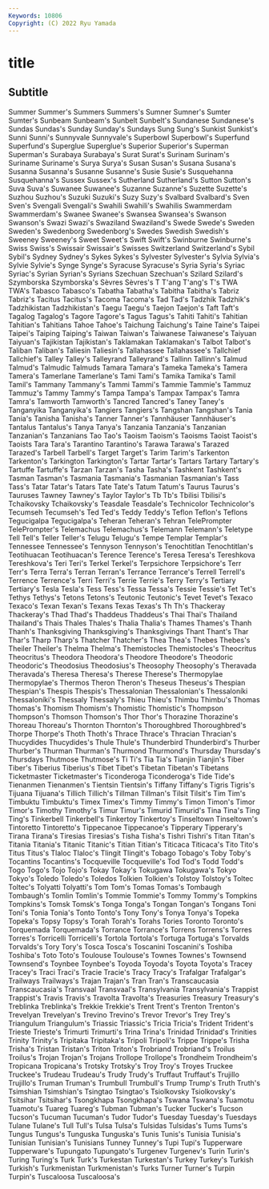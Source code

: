 ```yaml
---
Keywords: 10806
Copyright: (C) 2022 Ryu Yamada
---
```



# title

## Subtitle
Summer
Summer's Summers Summers's Sumner Sumner's Sumter Sumter's Sunbeam Sunbeam's Sunbelt
Sunbelt's Sundanese Sundanese's Sundas Sundas's Sunday Sunday's Sundays Sung Sung's
Sunkist Sunkist's Sunni Sunni's Sunnyvale Sunnyvale's Superbowl Superbowl's Superfund Superfund's
Superglue Superglue's Superior Superior's Superman Superman's Surabaya Surabaya's Surat Surat's
Surinam Surinam's Suriname Suriname's Surya Surya's Susan Susan's Susana Susana's
Susanna Susanna's Susanne Susanne's Susie Susie's Susquehanna Susquehanna's Sussex Sussex's
Sutherland Sutherland's Sutton Sutton's Suva Suva's Suwanee Suwanee's Suzanne Suzanne's
Suzette Suzette's Suzhou Suzhou's Suzuki Suzuki's Suzy Suzy's Svalbard Svalbard's
Sven Sven's Svengali Svengali's Swahili Swahili's Swahilis Swammerdam Swammerdam's Swanee
Swanee's Swansea Swansea's Swanson Swanson's Swazi Swazi's Swaziland Swaziland's Swede
Swede's Sweden Sweden's Swedenborg Swedenborg's Swedes Swedish Swedish's Sweeney Sweeney's
Sweet Sweet's Swift Swift's Swinburne Swinburne's Swiss Swiss's Swissair Swissair's
Swisses Switzerland Switzerland's Sybil Sybil's Sydney Sydney's Sykes Sykes's Sylvester
Sylvester's Sylvia Sylvia's Sylvie Sylvie's Synge Synge's Syracuse Syracuse's Syria
Syria's Syriac Syriac's Syrian Syrian's Syrians Szechuan Szechuan's Szilard Szilard's
Szymborska Szymborska's Sèvres Sèvres's T T'ang T'ang's T's TWA TWA's
Tabasco Tabasco's Tabatha Tabatha's Tabitha Tabitha's Tabriz Tabriz's Tacitus Tacitus's
Tacoma Tacoma's Tad Tad's Tadzhik Tadzhik's Tadzhikistan Tadzhikistan's Taegu Taegu's
Taejon Taejon's Taft Taft's Tagalog Tagalog's Tagore Tagore's Tagus Tagus's
Tahiti Tahiti's Tahitian Tahitian's Tahitians Tahoe Tahoe's Taichung Taichung's Taine
Taine's Taipei Taipei's Taiping Taiping's Taiwan Taiwan's Taiwanese Taiwanese's Taiyuan
Taiyuan's Tajikistan Tajikistan's Taklamakan Taklamakan's Talbot Talbot's Taliban Taliban's Taliesin
Taliesin's Tallahassee Tallahassee's Tallchief Tallchief's Talley Talley's Talleyrand Talleyrand's Tallinn
Tallinn's Talmud Talmud's Talmudic Talmuds Tamara Tamara's Tameka Tameka's Tamera
Tamera's Tamerlane Tamerlane's Tami Tami's Tamika Tamika's Tamil Tamil's Tammany
Tammany's Tammi Tammi's Tammie Tammie's Tammuz Tammuz's Tammy Tammy's Tampa
Tampa's Tampax Tampax's Tamra Tamra's Tamworth Tamworth's Tancred Tancred's Taney
Taney's Tanganyika Tanganyika's Tangiers Tangiers's Tangshan Tangshan's Tania Tania's Tanisha
Tanisha's Tanner Tanner's Tannhäuser Tannhäuser's Tantalus Tantalus's Tanya Tanya's Tanzania
Tanzania's Tanzanian Tanzanian's Tanzanians Tao Tao's Taoism Taoism's Taoisms Taoist
Taoist's Taoists Tara Tara's Tarantino Tarantino's Tarawa Tarawa's Tarazed Tarazed's
Tarbell Tarbell's Target Target's Tarim Tarim's Tarkenton Tarkenton's Tarkington Tarkington's
Tartar Tartar's Tartars Tartary Tartary's Tartuffe Tartuffe's Tarzan Tarzan's Tasha
Tasha's Tashkent Tashkent's Tasman Tasman's Tasmania Tasmania's Tasmanian Tasmanian's Tass
Tass's Tatar Tatar's Tatars Tate Tate's Tatum Tatum's Taurus Taurus's
Tauruses Tawney Tawney's Taylor Taylor's Tb Tb's Tbilisi Tbilisi's Tchaikovsky
Tchaikovsky's Teasdale Teasdale's Technicolor Technicolor's Tecumseh Tecumseh's Ted Ted's Teddy
Teddy's Teflon Teflon's Teflons Tegucigalpa Tegucigalpa's Teheran Teheran's Tehran TelePrompter
TelePrompter's Telemachus Telemachus's Telemann Telemann's Teletype Tell Tell's Teller Teller's
Telugu Telugu's Tempe Templar Templar's Tennessee Tennessee's Tennyson Tennyson's Tenochtitlan
Tenochtitlan's Teotihuacan Teotihuacan's Terence Terence's Teresa Teresa's Tereshkova Tereshkova's Teri
Teri's Terkel Terkel's Terpsichore Terpsichore's Terr Terr's Terra Terra's Terran
Terran's Terrance Terrance's Terrell Terrell's Terrence Terrence's Terri Terri's Terrie
Terrie's Terry Terry's Tertiary Tertiary's Tesla Tesla's Tess Tess's Tessa
Tessa's Tessie Tessie's Tet Tet's Tethys Tethys's Tetons Tetons's Teutonic
Teutonic's Tevet Tevet's Texaco Texaco's Texan Texan's Texans Texas Texas's
Th Th's Thackeray Thackeray's Thad Thad's Thaddeus Thaddeus's Thai Thai's
Thailand Thailand's Thais Thales Thales's Thalia Thalia's Thames Thames's Thanh
Thanh's Thanksgiving Thanksgiving's Thanksgivings Thant Thant's Thar Thar's Tharp Tharp's
Thatcher Thatcher's Thea Thea's Thebes Thebes's Theiler Theiler's Thelma Thelma's
Themistocles Themistocles's Theocritus Theocritus's Theodora Theodora's Theodore Theodore's Theodoric Theodoric's
Theodosius Theodosius's Theosophy Theosophy's Theravada Theravada's Theresa Theresa's Therese Therese's
Thermopylae Thermopylae's Thermos Theron Theron's Theseus Theseus's Thespian Thespian's Thespis
Thespis's Thessalonian Thessalonian's Thessaloníki Thessaloníki's Thessaly Thessaly's Thieu Thieu's Thimbu
Thimbu's Thomas Thomas's Thomism Thomism's Thomistic Thomistic's Thompson Thompson's Thomson
Thomson's Thor Thor's Thorazine Thorazine's Thoreau Thoreau's Thornton Thornton's Thoroughbred
Thoroughbred's Thorpe Thorpe's Thoth Thoth's Thrace Thrace's Thracian Thracian's Thucydides
Thucydides's Thule Thule's Thunderbird Thunderbird's Thurber Thurber's Thurman Thurman's Thurmond
Thurmond's Thursday Thursday's Thursdays Thutmose Thutmose's Ti Ti's Tia Tia's
Tianjin Tianjin's Tiber Tiber's Tiberius Tiberius's Tibet Tibet's Tibetan Tibetan's
Tibetans Ticketmaster Ticketmaster's Ticonderoga Ticonderoga's Tide Tide's Tienanmen Tienanmen's Tientsin
Tientsin's Tiffany Tiffany's Tigris Tigris's Tijuana Tijuana's Tillich Tillich's Tillman
Tillman's Tilsit Tilsit's Tim Tim's Timbuktu Timbuktu's Timex Timex's Timmy
Timmy's Timon Timon's Timor Timor's Timothy Timothy's Timur Timur's Timurid
Timurid's Tina Tina's Ting Ting's Tinkerbell Tinkerbell's Tinkertoy Tinkertoy's Tinseltown
Tinseltown's Tintoretto Tintoretto's Tippecanoe Tippecanoe's Tipperary Tipperary's Tirana Tirana's Tiresias
Tiresias's Tisha Tisha's Tishri Tishri's Titan Titan's Titania Titania's Titanic
Titanic's Titian Titian's Titicaca Titicaca's Tito Tito's Titus Titus's Tlaloc
Tlaloc's Tlingit Tlingit's Tobago Tobago's Toby Toby's Tocantins Tocantins's Tocqueville
Tocqueville's Tod Tod's Todd Todd's Togo Togo's Tojo Tojo's Tokay
Tokay's Tokugawa Tokugawa's Tokyo Tokyo's Toledo Toledo's Toledos Tolkien Tolkien's
Tolstoy Tolstoy's Toltec Toltec's Tolyatti Tolyatti's Tom Tom's Tomas Tomas's
Tombaugh Tombaugh's Tomlin Tomlin's Tommie Tommie's Tommy Tommy's Tompkins Tompkins's
Tomsk Tomsk's Tonga Tonga's Tongan Tongan's Tongans Toni Toni's Tonia
Tonia's Tonto Tonto's Tony Tony's Tonya Tonya's Topeka Topeka's Topsy
Topsy's Torah Torah's Torahs Tories Toronto Toronto's Torquemada Torquemada's Torrance
Torrance's Torrens Torrens's Torres Torres's Torricelli Torricelli's Tortola Tortola's Tortuga
Tortuga's Torvalds Torvalds's Tory Tory's Tosca Tosca's Toscanini Toscanini's Toshiba
Toshiba's Toto Toto's Toulouse Toulouse's Townes Townes's Townsend Townsend's Toynbee
Toynbee's Toyoda Toyoda's Toyota Toyota's Tracey Tracey's Traci Traci's Tracie
Tracie's Tracy Tracy's Trafalgar Trafalgar's Trailways Trailways's Trajan Trajan's Tran
Tran's Transcaucasia Transcaucasia's Transvaal Transvaal's Transylvania Transylvania's Trappist Trappist's Travis
Travis's Travolta Travolta's Treasuries Treasury Treasury's Treblinka Treblinka's Trekkie Trekkie's
Trent Trent's Trenton Trenton's Trevelyan Trevelyan's Trevino Trevino's Trevor Trevor's
Trey Trey's Triangulum Triangulum's Triassic Triassic's Tricia Tricia's Trident Trident's
Trieste Trieste's Trimurti Trimurti's Trina Trina's Trinidad Trinidad's Trinities Trinity
Trinity's Tripitaka Tripitaka's Tripoli Tripoli's Trippe Trippe's Trisha Trisha's Tristan
Tristan's Triton Triton's Trobriand Trobriand's Troilus Troilus's Trojan Trojan's Trojans
Trollope Trollope's Trondheim Trondheim's Tropicana Tropicana's Trotsky Trotsky's Troy Troy's
Troyes Truckee Truckee's Trudeau Trudeau's Trudy Trudy's Truffaut Truffaut's Trujillo
Trujillo's Truman Truman's Trumbull Trumbull's Trump Trump's Truth Truth's Tsimshian
Tsimshian's Tsingtao Tsingtao's Tsiolkovsky Tsiolkovsky's Tsitsihar Tsitsihar's Tsongkhapa Tsongkhapa's Tswana
Tswana's Tuamotu Tuamotu's Tuareg Tuareg's Tubman Tubman's Tucker Tucker's Tucson
Tucson's Tucuman Tucuman's Tudor Tudor's Tuesday Tuesday's Tuesdays Tulane Tulane's
Tull Tull's Tulsa Tulsa's Tulsidas Tulsidas's Tums Tums's Tungus Tungus's
Tunguska Tunguska's Tunis Tunis's Tunisia Tunisia's Tunisian Tunisian's Tunisians Tunney
Tunney's Tupi Tupi's Tupperware Tupperware's Tupungato Tupungato's Turgenev Turgenev's Turin
Turin's Turing Turing's Turk Turk's Turkestan Turkestan's Turkey Turkey's Turkish
Turkish's Turkmenistan Turkmenistan's Turks Turner Turner's Turpin Turpin's Tuscaloosa Tuscaloosa's
